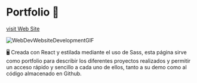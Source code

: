 # Portfolio 📖


 [visit Web Site](https://portfolio-cristinamateo.netlify.app/) 

![WebDevWebsiteDevelopmentGIF](https://github.com/CristinaMateo/Portfolio/assets/145219080/b7e06778-20ba-412b-905d-9883feb5d649)




🖥️ Creada con React y estilada mediante el uso de Sass, esta página sirve como portfolio para describir los diferentes proyectos realizados y permitir un acceso rápido y sencillo a cada uno de ellos, tanto a su demo como al código almacenado en Github.
